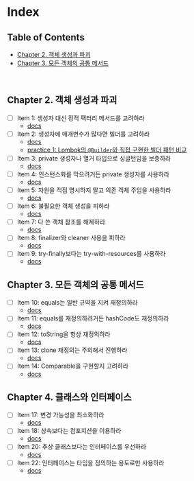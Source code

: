# Index

## Table of Contents

- [Chapter 2. 객체 생성과 파괴](#chapter-2-객체-생성과-파괴)
- [Chapter 3. 모든 객체의 공통 메서드](#chapter-3-모든-객체의-공통-메서드)

<br/>

## Chapter 2. 객체 생성과 파괴

- [ ] Item 1: 생성자 대신 정적 팩터리 메서드를 고려하라
    - [docs](./src/main/java/me/java/chapter2/chapter2.md#item-1-생성자-대신-정적-팩터리-메서드를-고려하라)
- [ ] Item 2: 생성자에 매개변수가 많다면 빌더를 고려하라
    - [docs](./src/main/java/me/java/chapter2/chapter2.md#item-2-생성자에-매개변수가-많다면-빌더를-고려하라)
    - [practice 1: Lombok의 `@Builder`와 직접 구현한 빌더 패턴 비교](./src/main/java/me/java/chapter2/practice/chapter2-practice.md#lombok의-builder와-직접-구현한-빌더-패턴-비교)
- [ ] Item 3: private 생성자나 열거 타입으로 싱글턴임을 보증하라
    - [docs](./src/main/java/me/java/chapter2/chapter2.md#item-3-private-생성자나-열거-타입으로-싱글턴임을-보증하라)
- [ ] Item 4: 인스턴스화를 막으려거든 private 생성자를 사용하라
    - [docs](./src/main/java/me/java/chapter2/chapter2.md#item-4-인스턴스화를-막으려면-private-생성자를-사용하라)
- [ ] Item 5: 자원을 직접 명시하지 말고 의존 객체 주입을 사용하라
    - [docs](./src/main/java/me/java/chapter2/chapter2.md#item-5-자원을-직접-명시하지-말고-의존-객체-주입을-사용하라)
- [ ] Item 6: 불필요한 객체 생성을 피하라
    - [docs](./src/main/java/me/java/chapter2/chapter2.md#item-6-불필요한-객체-생성을-피하라)
- [ ] Item 7: 다 쓴 객체 참조를 해제하라
    - [docs](./src/main/java/me/java/chapter2/chapter2.md#item-7-다-쓴-객체-참조를-해제하라)
- [ ] Item 8: finalizer와 cleaner 사용을 피하라
    - [docs](./src/main/java/me/java/chapter2/chapter2.md#item-8-finalizer와-cleaner-사용을-피하라)
- [ ] Item 9: try-finally보다는 try-with-resources를 사용하라
    - [docs](./src/main/java/me/java/chapter2/chapter2.md#item-9-try-finally보다는-try-with-resource를-사용하라)

## Chapter 3. 모든 객체의 공통 메서드

- [ ] Item 10: equals는 일반 규약을 지켜 재정의하라
    - [docs](./src/main/java/me/java/chapter3/chapter3.md#item-10-equals는-일반-규약을-지켜-재정의하라)
- [ ] Item 11: equals를 재정의하려거든 hashCode도 재정의하라
    - [docs](./src/main/java/me/java/chapter3/chapter3.md#item-11-equals를-재정의하려거든-hashcode도-재정의하라)
- [ ] Item 12: toString을 항상 재정의하라
    - [docs](./src/main/java/me/java/chapter3/chapter3.md#item-12-tostring을-항상-재정의하라)
- [ ] Item 13: clone 재정의는 주의해서 진행하라
    - [docs]()
- [ ] Item 14: Comparable을 구현할지 고려하라
    - [docs](./src/main/java/me/java/chapter3/chapter3.md#item-14-comparable을-구현할지-고려하라)

## Chapter 4. 클래스와 인터페이스

- [ ] Item 17: 변경 가능성을 최소화하라
    - [docs](./src/main/java/me/java/chapter3/chapter4.md#item-17-변경-가능성을-최소화하라)
- [ ] Item 18: 상속보다는 컴포지션을 이용하라
    - [docs](./src/main/java/me/java/chapter3/chapter4.md#item-18-상속보다는-컴포지션을-이용하라)
- [ ] Item 20: 추상 클래스보다는 인터페이스를 우선하라
    - [docs](./src/main/java/me/java/chapter3/chapter4.md#item-20-추상-클래스보다는-인터페이스를-우선하라)
- [ ] Item 22: 인터페이스는 타입을 정의하는 용도로만 사용하라
    - [docs](./src/main/java/me/java/chapter3/chapter4.md#item-22-인터페이스는-타입을-정의하는-용도로만-사용하라)
